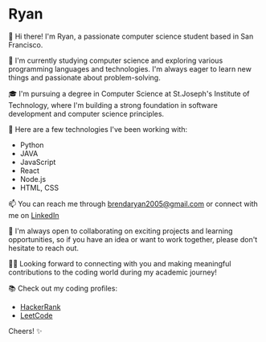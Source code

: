 # Ryan

👋 Hi there! I'm Ryan, a passionate computer science student based in San Francisco.

🌱 I'm currently studying computer science and exploring various programming languages and technologies. I'm always eager to learn new things and passionate about problem-solving.

🎓 I'm pursuing a degree in Computer Science at St.Joseph's Institute of Technology, where I'm building a strong foundation in software development and computer science principles.

🚀 Here are a few technologies I've been working with:

- Python
- JAVA  
- JavaScript      
- React          
- Node.js
- HTML, CSS

📫 You can reach me through brendaryan2005@gmail.com or connect with me on [LinkedIn]([https://www.linkedin.com/in/ryan-profile](https://www.linkedin.com/in/brendan-ryan-devasagay-a-180788257/))

👯 I'm always open to collaborating on exciting projects and learning opportunities, so if you have an idea or want to work together, please don't hesitate to reach out.

👩‍💻 Looking forward to connecting with you and making meaningful contributions to the coding world during my academic journey!

📚 Check out my coding profiles:

- [HackerRank]([https://www.hackerrank.com/your_username](https://www.hackerrank.com/profile/brendanryan2005))
- [LeetCode]([https://leetcode.com/your_username](https://leetcode.com/Brendan_Ryan_Devasagay_A/)https://leetcode.com/Brendan_Ryan_Devasagay_A/)

Cheers! ✨

